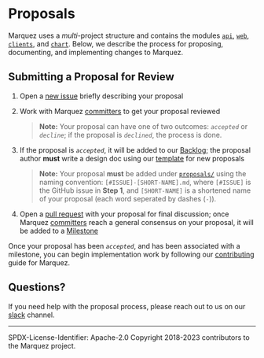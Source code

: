 # Proposals

Marquez uses a _multi_-project structure and contains the modules [`api`](https://github.com/MarquezProject/marquez/tree/main/api), [`web`](https://github.com/MarquezProject/marquez/tree/main/web), [`clients`](https://github.com/MarquezProject/marquez/tree/main/clients), and [`chart`](https://github.com/MarquezProject/marquez/tree/main/chart). Below, we describe the process for proposing, documenting, and implementing changes to Marquez.


## Submitting a Proposal for Review

1. Open a [new issue](https://github.com/MarquezProject/marquez/issues/new) briefly describing your proposal
2. Work with Marquez [committers](https://github.com/MarquezProject/marquez/blob/main/COMMITTERS.md) to get your proposal reviewed

   > **Note:** Your proposal can have one of two outcomes: _`accepted`_ or _`decline`_; if the proposal is _`declined`_, the process is done.

3. If the proposal is _`accepted`_, it will be added to our [Backlog](https://github.com/orgs/MarquezProject/projects/1); the proposal author **must** write a design doc using our [template](https://github.com/MarquezProject/marquez/blob/main/proposals/TEMPLATE.md) for new proposals

   > **Note:** Your proposal **must** be added under [`proposals/`]() using the naming convention: `[#ISSUE]-[SHORT-NAME].md`, where `[#ISSUE]` is the GitHub issue in **Step 1**, and `[SHORT-NAME]` is a shortened name of your proposal (each word seperated by dashes (`-`)).

4. Open a [pull request](https://github.com/MarquezProject/marquez/blob/main/CONTRIBUTING.md#submitting-a-pull-request) with your proposal for final discussion; once Marquez [committers](https://github.com/MarquezProject/marquez/blob/main/COMMITTERS.md) reach a general consensus on your proposal, it will be added to a [Milestone](https://github.com/MarquezProject/marquez/milestones)

Once your proposal has been _`accepted`_, and has been associated with a milestone, you can begin implementation work by following our [contributing](https://github.com/MarquezProject/marquez/blob/main/CONTRIBUTING.md) guide for Marquez.

## Questions?

If you need help with the proposal process, please reach out to us on our [slack](https://bit.ly/Marquez_Slack_invite) channel.

----
SPDX-License-Identifier: Apache-2.0
Copyright 2018-2023 contributors to the Marquez project.

